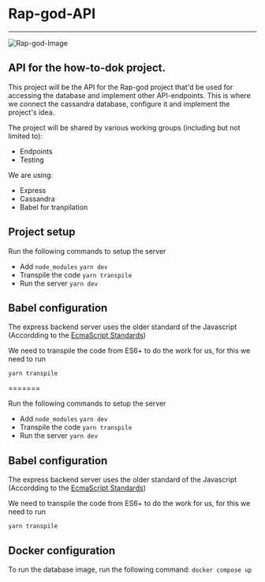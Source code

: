 # Rap-god-API

<hr/>

![Rap-god-Image](https://user-images.githubusercontent.com/67182544/159111811-765d2bb7-d719-485d-9931-acd25064cb0d.jpeg)


## API for the how-to-dok project.

This project will be the API for the Rap-god project that'd be used for accessing the database
and implement other API-endpoints. This is where we connect the cassandra database, configure it and implement
the project's idea. 


The project will be shared  by various working groups (including but not limited to):
 - Endpoints
 - Testing
 

We are using: 
 - Express
 - Cassandra
 - Babel for tranpilation

## Project setup

Run the following commands to setup the server

 - Add `node_modules`
 ```yarn dev```
 - Transpile the code 
 ```yarn transpile```
 - Run the server
 ```yarn dev```


## Babel configuration

The express backend server uses the older standard of the Javascript (Accordding to the [EcmaScript Standards](https://www.ecma-international.org/technical-committees/tc39/))

We need to transpile the code from ES6+ to do the work for us, for this we need to run

`yarn transpile`


=======

Run the following commands to setup the server

 - Add `node_modules`
 ```yarn dev```
 - Transpile the code 
 ```yarn transpile```
 - Run the server
 ```yarn dev```


## Babel configuration

The express backend server uses the older standard of the Javascript (Accordding to the [EcmaScript Standards](https://www.ecma-international.org/technical-committees/tc39/))

We need to transpile the code from ES6+ to do the work for us, for this we need to run

`yarn transpile`

## Docker configuration

To run the database image, run the following command:
`docker compose up`
